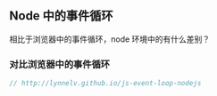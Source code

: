 <!--
  name: Node 中的事件循环
  description: 相比于浏览器中的事件循环，node 环境中的有什么差别？
-->

## Node 中的事件循环

相比于浏览器中的事件循环，node 环境中的有什么差别？

### 对比浏览器中的事件循环

```js
// http://lynnelv.github.io/js-event-loop-nodejs
```

